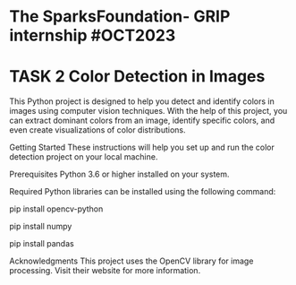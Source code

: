 # The SparksFoundation- GRIP internship #OCT2023
# TASK 2 Color Detection in Images
This Python project is designed to help you detect and identify colors in images using computer vision techniques. With the help of this project, you can extract dominant colors from an image, identify specific colors, and even create visualizations of color distributions.

Getting Started
These instructions will help you set up and run the color detection project on your local machine.

Prerequisites
Python 3.6 or higher installed on your system.

Required Python libraries can be installed using the following command:

pip install opencv-python

pip install numpy

pip install pandas


Acknowledgments
This project uses the OpenCV library for image processing. Visit their website for more information.
